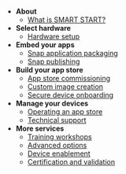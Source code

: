 - **About**
  - [What is SMART START?](/smart-start/guide)
- **Select hardware**
  - [Hardware setup](/smart-start/guide/hardware-setup)
- **Embed your apps**
  - [Snap application packaging](/smart-start/guide/snap-application-packaging)
  - [Snap publishing](/smart-start/guide/snap-publishing)
- **Build your app store**
  - [App store commissioning](/smart-start/guide/app-store-commissioning)
  - [Custom image creation](/smart-start/guide/custom-image-creation)
  - [Secure device onboarding](/smart-start/guide/secure-device-onboarding)
- **Manage your devices**
  - [Operating an app store](/smart-start/guide/operating-an-app-store)
  - [Technical support](/smart-start/guide/technical-support)
- **More services**
  - [Training workshops](/smart-start/guide/training-workshops)
  - [Advanced options](/smart-start/guide/advanced-options)
  - [Device enablement](/smart-start/guide/device-enablement)
  - [Certification and validation](/smart-start/guide/certification-and-validation)
